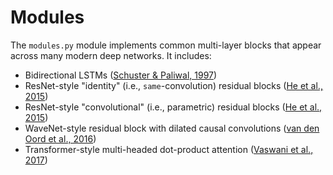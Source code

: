# Modules

The `modules.py` module implements common multi-layer blocks that appear across
many modern deep networks. It includes:

- Bidirectional LSTMs ([Schuster & Paliwal, 1997](https://pdfs.semanticscholar.org/4b80/89bc9b49f84de43acc2eb8900035f7d492b2.pdf))
- ResNet-style "identity" (i.e., `same`-convolution) residual blocks ([He et al., 2015](https://arxiv.org/pdf/1512.03385.pdf))
- ResNet-style "convolutional" (i.e., parametric) residual blocks ([He et al., 2015](https://arxiv.org/pdf/1512.03385.pdf))
- WaveNet-style residual block with dilated causal convolutions ([van den Oord et al., 2016](https://arxiv.org/pdf/1609.03499.pdf))
- Transformer-style multi-headed dot-product attention ([Vaswani et al., 2017](https://arxiv.org/pdf/1706.03762.pdf))
